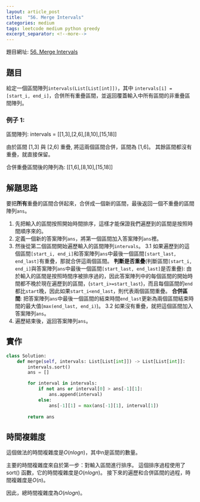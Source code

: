 ```yaml
---
layout: article_post
title:  "56. Merge Intervals"
categories: medium
tags: leetcode medium python greedy
excerpt_separator: <!--more-->
---
```


題目網址: [56. Merge Intervals](https://leetcode.com/problems/merge-intervals/)

## 題目
給定一個區間陣列`intervals(List[List[int]])`，其中 `intervals[i] = [start_i, end_i]`，合併所有重疊區間，並返回覆蓋輸入中所有區間的非重疊區間陣列。

### 例子 1:
區間陣列: intervals = [[1,3],[2,6],[8,10],[15,18]]

由於區間 [1,3] 與 [2,6] 重疊, 將這兩個區間合併，區間為 [1,6]。
其餘區間都沒有重疊，就直接保留。

合併重疊區間後的陣列為: [[1,6],[8,10],[15,18]]

## 解題思路
要把**所有**重疊的區間合併起來，合併成一個新的區間，最後返回一個不重疊的區間陣列`ans`。

1. 先把輸入的區間按照開始時間排序，這樣才能保證我們遍歷到的區間是按照時間順序來的。
2. 定義一個新的答案陣列`ans`，將第一個區間加入答案陣列`ans`裡。
3. 然後從第二個區間開始遍歷輸入的區間陣列`intervals`。
    3.1 如果遍歷到的這個區間`[start_i, end_i]`和答案陣列`ans`中最後一個區間`[start_last, end_last]`有重疊，那就合併這兩個區間。
**判斷是否重疊**(判斷區間`[start_i, end_i]`與答案陣列`ans`中最後一個區間`[start_last, end_last]`是否重疊): 由於輸入的區間是按照時間序被排序過的，因此答案陣列中的每個區間的開始時間都不晚於現在遍歷到的區間，(`start_i>=start_last`)，而且每個區間的`end`都比`start`晚，因此如果`start_i<end_last`，則代表兩個區間重疊。
**合併區間**: 把答案陣列`ans`中最後一個區間的結束時間`end_last`更新為兩個區間結束時間的最大值(`max(end_last, end_i)`)。
    3.2 如果沒有重疊，就把這個區間加入答案陣列`ans`。
4. 遍歷結束後，返回答案陣列`ans`。

## 實作
```python
class Solution:
    def merge(self, intervals: List[List[int]]) -> List[List[int]]:
        intervals.sort()
        ans = []

        for interval in intervals:
            if not ans or interval[0] > ans[-1][1]:
                ans.append(interval)
            else:
                ans[-1][1] = max(ans[-1][1], interval[1])
                
        return ans
```
## 時間複雜度

這個做法的時間複雜度是$O(nlogn)$，其中n是區間的數量。

主要的時間複雜度來自於第一步：對輸入區間進行排序。 這個排序過程使用了 sort() 函數，它的時間複雜度是$O(nlogn)$。
接下來的遍歷和合併區間的過程，時間複雜度是$O(n)$。

因此，總時間複雜度為$O(nlogn)$。
